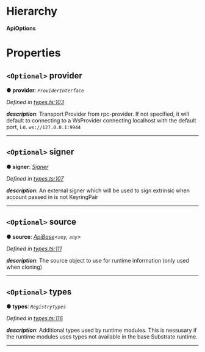 

# Hierarchy

**ApiOptions**

# Properties

<a id="provider"></a>

## `<Optional>` provider

**● provider**: *`ProviderInterface`*

*Defined in [types.ts:103](https://github.com/polkadot-js/api/blob/9bfaf72/packages/api/src/types.ts#L103)*

*__description__*: Transport Provider from rpc-provider. If not specified, it will default to connecting to a WsProvider connecting localhost with the default port, i.e. `ws://127.0.0.1:9944`

___
<a id="signer"></a>

## `<Optional>` signer

**● signer**: *[Signer](_types_.signer.md)*

*Defined in [types.ts:107](https://github.com/polkadot-js/api/blob/9bfaf72/packages/api/src/types.ts#L107)*

*__description__*: An external signer which will be used to sign extrinsic when account passed in is not KeyringPair

___
<a id="source"></a>

## `<Optional>` source

**● source**: *[ApiBase](../classes/_base_.apibase.md)<`any`, `any`>*

*Defined in [types.ts:111](https://github.com/polkadot-js/api/blob/9bfaf72/packages/api/src/types.ts#L111)*

*__description__*: The source object to use for runtime information (only used when cloning)

___
<a id="types"></a>

## `<Optional>` types

**● types**: *`RegistryTypes`*

*Defined in [types.ts:116](https://github.com/polkadot-js/api/blob/9bfaf72/packages/api/src/types.ts#L116)*

*__description__*: Additional types used by runtime modules. This is nessusary if the runtime modules uses types not available in the base Substrate runtime.

___

